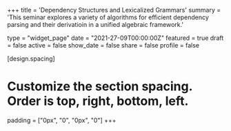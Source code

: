 
+++
title = 'Dependency Structures and Lexicalized Grammars'
summary = 'This seminar explores a variety of algorithms for efficient dependency parsing and their derivatioin in a unified algebraic framework.'

type = "widget_page"
date = "2021-27-09T00:00:00Z"
featured = true
draft = false
active = false
show_date = false
share = false
profile = false

[design.spacing]
  # Customize the section spacing. Order is top, right, bottom, left.
  padding = ["0px", "0", "0px", "0"]
+++
